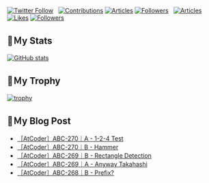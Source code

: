 [![Twitter Follow](https://img.shields.io/twitter/follow/hyperdb?label=twitter&logo=twitter&style=plastic)](https://twitter.com/hyperdb)
&nbsp;
[![Contributions](https://badgen.org/img/qiita/hyperdb/contributions?style=plastic)](https://qiita.com/hyperdb)
[![Articles](https://badgen.org/img/qiita/hyperdb/articles?style=plastic)](https://qiita.com/hyperdb)
[![Followers](https://badgen.org/img/qiita/hyperdb/followers?style=plastic)](https://qiita.com/hyperdb)
&nbsp;
[![Articles](https://badgen.org/img/zenn/hyperdb/articles)](https://zenn.dev/hyperdb)
[![Likes](https://badgen.org/img/zenn/hyperdb/likes?style=plastic)](https://zenn.dev/hyperdb)
[![Followers](https://badgen.org/img/zenn/hyperdb/followers?style=plastic)](https://zenn.dev/hyperdb)

## 🔖Ｍy Stats

[![GitHub stats](https://github-readme-stats-eight-theta.vercel.app/api?username=hyperdb&theme=radical&count_private=true&show_icons=true)](https://github.com/anuraghazra/github-readme-stats)

## 🔖Ｍy Trophy

[![trophy](https://github-profile-trophy.vercel.app/?username=hyperdb&theme=onedark)](https://github.com/ryo-ma/github-profile-trophy)

## 🔖Ｍy Blog Post

<!-- BLOG-POST-LIST:START -->
- [［AtCoder］ABC-270｜A - 1-2-4 Test](https://zenn.dev/hyperdb/articles/97bd1b0daf96f5)
- [［AtCoder］ABC-270｜B - Hammer](https://zenn.dev/hyperdb/articles/62453f2b3ae522)
- [［AtCoder］ABC-269｜B - Rectangle Detection](https://zenn.dev/hyperdb/articles/2682bc514ef2ce)
- [［AtCoder］ABC-269｜A - Anyway Takahashi](https://zenn.dev/hyperdb/articles/0499eba33f67ec)
- [［AtCoder］ABC-268｜B - Prefix?](https://zenn.dev/hyperdb/articles/fe2c94bf23771f)
<!-- BLOG-POST-LIST:END -->

